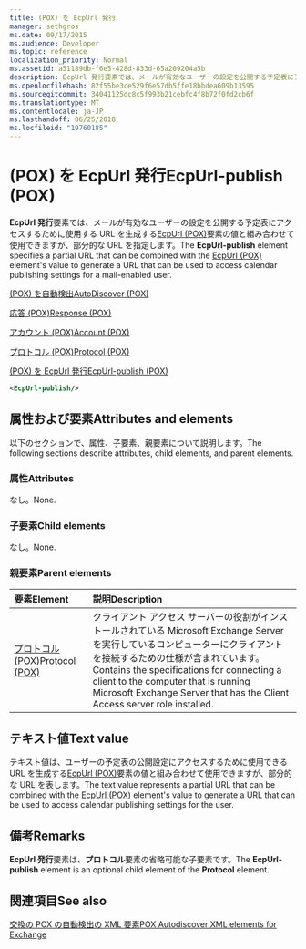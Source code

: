```yaml
---
title: (POX) を EcpUrl 発行
manager: sethgros
ms.date: 09/17/2015
ms.audience: Developer
ms.topic: reference
localization_priority: Normal
ms.assetid: a51189db-f6e5-428d-833d-65a209204a5b
description: EcpUrl 発行要素では、メールが有効なユーザーの設定を公開する予定表にアクセスするために使用する URL を生成する EcpUrl (POX) 要素の値と組み合わせて使用できますが、部分的な URL を指定します。
ms.openlocfilehash: 82f55be3ce529f6e57db5ffe18bbdea609b13595
ms.sourcegitcommit: 34041125dc8c5f993b21cebfc4f8b72f0fd2cb6f
ms.translationtype: MT
ms.contentlocale: ja-JP
ms.lasthandoff: 06/25/2018
ms.locfileid: "19760185"
---
```

# <a name="ecpurl-publish-pox"></a><span data-ttu-id="1d7f3-103">(POX) を EcpUrl 発行</span><span class="sxs-lookup"><span data-stu-id="1d7f3-103">EcpUrl-publish (POX)</span></span>

<span data-ttu-id="1d7f3-104">**EcpUrl 発行**要素では、メールが有効なユーザーの設定を公開する予定表にアクセスするために使用する URL を生成する[EcpUrl (POX)](ecpurl-pox.md)要素の値と組み合わせて使用できますが、部分的な URL を指定します。</span><span class="sxs-lookup"><span data-stu-id="1d7f3-104">The **EcpUrl-publish** element specifies a partial URL that can be combined with the [EcpUrl (POX)](ecpurl-pox.md) element's value to generate a URL that can be used to access calendar publishing settings for a mail-enabled user.</span></span> 
  
[<span data-ttu-id="1d7f3-105">(POX) を自動検出</span><span class="sxs-lookup"><span data-stu-id="1d7f3-105">AutoDiscover (POX)</span></span>](autodiscover-pox.md)
  
[<span data-ttu-id="1d7f3-106">応答 (POX)</span><span class="sxs-lookup"><span data-stu-id="1d7f3-106">Response (POX)</span></span>](response-pox.md)
  
[<span data-ttu-id="1d7f3-107">アカウント (POX)</span><span class="sxs-lookup"><span data-stu-id="1d7f3-107">Account (POX)</span></span>](account-pox.md)
  
[<span data-ttu-id="1d7f3-108">プロトコル (POX)</span><span class="sxs-lookup"><span data-stu-id="1d7f3-108">Protocol (POX)</span></span>](protocol-pox.md)
  
[<span data-ttu-id="1d7f3-109">(POX) を EcpUrl 発行</span><span class="sxs-lookup"><span data-stu-id="1d7f3-109">EcpUrl-publish (POX)</span></span>](ecpurl-publish-pox.md)
  
```XML
<EcpUrl-publish/>
```

## <a name="attributes-and-elements"></a><span data-ttu-id="1d7f3-110">属性および要素</span><span class="sxs-lookup"><span data-stu-id="1d7f3-110">Attributes and elements</span></span>

<span data-ttu-id="1d7f3-111">以下のセクションで、属性、子要素、親要素について説明します。</span><span class="sxs-lookup"><span data-stu-id="1d7f3-111">The following sections describe attributes, child elements, and parent elements.</span></span>
  
### <a name="attributes"></a><span data-ttu-id="1d7f3-112">属性</span><span class="sxs-lookup"><span data-stu-id="1d7f3-112">Attributes</span></span>

<span data-ttu-id="1d7f3-113">なし。</span><span class="sxs-lookup"><span data-stu-id="1d7f3-113">None.</span></span>
  
### <a name="child-elements"></a><span data-ttu-id="1d7f3-114">子要素</span><span class="sxs-lookup"><span data-stu-id="1d7f3-114">Child elements</span></span>

<span data-ttu-id="1d7f3-115">なし。</span><span class="sxs-lookup"><span data-stu-id="1d7f3-115">None.</span></span>
  
### <a name="parent-elements"></a><span data-ttu-id="1d7f3-116">親要素</span><span class="sxs-lookup"><span data-stu-id="1d7f3-116">Parent elements</span></span>

|<span data-ttu-id="1d7f3-117">**要素**</span><span class="sxs-lookup"><span data-stu-id="1d7f3-117">**Element**</span></span>|<span data-ttu-id="1d7f3-118">**説明**</span><span class="sxs-lookup"><span data-stu-id="1d7f3-118">**Description**</span></span>|
|:-----|:-----|
|[<span data-ttu-id="1d7f3-119">プロトコル (POX)</span><span class="sxs-lookup"><span data-stu-id="1d7f3-119">Protocol (POX)</span></span>](protocol-pox.md) <br/> |<span data-ttu-id="1d7f3-120">クライアント アクセス サーバーの役割がインストールされている Microsoft Exchange Server を実行しているコンピューターにクライアントを接続するための仕様が含まれています。</span><span class="sxs-lookup"><span data-stu-id="1d7f3-120">Contains the specifications for connecting a client to the computer that is running Microsoft Exchange Server that has the Client Access server role installed.</span></span>  <br/> |
   
## <a name="text-value"></a><span data-ttu-id="1d7f3-121">テキスト値</span><span class="sxs-lookup"><span data-stu-id="1d7f3-121">Text value</span></span>

<span data-ttu-id="1d7f3-122">テキスト値は、ユーザーの予定表の公開設定にアクセスするために使用できる URL を生成する[EcpUrl (POX)](ecpurl-pox.md)要素の値と組み合わせて使用できますが、部分的な URL を表します。</span><span class="sxs-lookup"><span data-stu-id="1d7f3-122">The text value represents a partial URL that can be combined with the [EcpUrl (POX)](ecpurl-pox.md) element's value to generate a URL that can be used to access calendar publishing settings for the user.</span></span> 
  
## <a name="remarks"></a><span data-ttu-id="1d7f3-123">備考</span><span class="sxs-lookup"><span data-stu-id="1d7f3-123">Remarks</span></span>

<span data-ttu-id="1d7f3-124">**EcpUrl 発行**要素は、**プロトコル**要素の省略可能な子要素です。</span><span class="sxs-lookup"><span data-stu-id="1d7f3-124">The **EcpUrl-publish** element is an optional child element of the **Protocol** element.</span></span> 
  
## <a name="see-also"></a><span data-ttu-id="1d7f3-125">関連項目</span><span class="sxs-lookup"><span data-stu-id="1d7f3-125">See also</span></span>



[<span data-ttu-id="1d7f3-126">交換の POX の自動検出の XML 要素</span><span class="sxs-lookup"><span data-stu-id="1d7f3-126">POX Autodiscover XML elements for Exchange</span></span>](pox-autodiscover-xml-elements-for-exchange.md)

